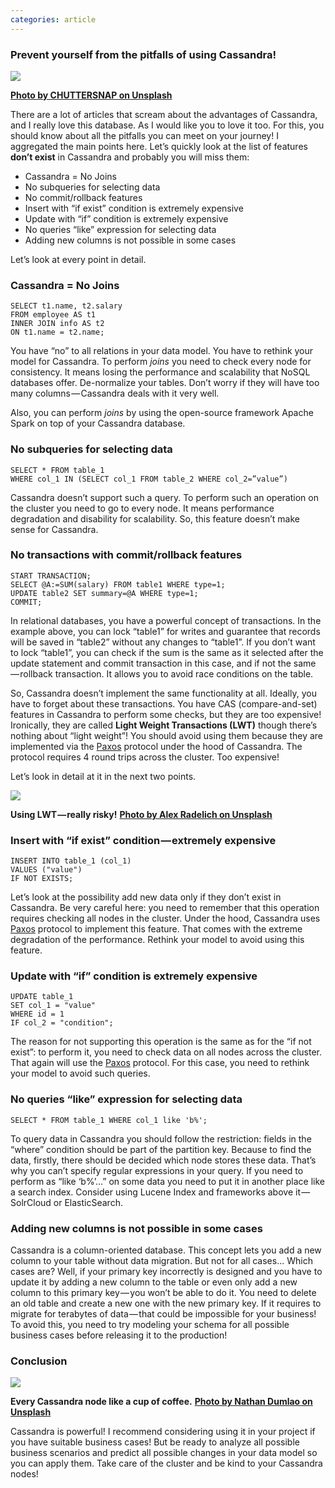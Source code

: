 ```yaml
---  
categories: article  
---  
```

### Prevent yourself from the pitfalls of using Cassandra!

![](https://cdn-images-1.medium.com/max/1000/0*CqYqzad6veVCRZCc)

[**Photo by CHUTTERSNAP on Unsplash**](https://unsplash.com/photos/Odc4dcsjUBw "https://unsplash.com/photos/Odc4dcsjUBw")

There are a lot of articles that scream about the advantages of Cassandra, and I really love this database. As I would like you to love it too. For this, you should know about all the pitfalls you can meet on your journey! I aggregated the main points here. Let’s quickly look at the list of features **don’t exist** in Cassandra and probably you will miss them:

-   Cassandra = No Joins
-   No subqueries for selecting data
-   No commit/rollback features
-   Insert with “if exist” condition is extremely expensive
-   Update with “if” condition is extremely expensive
-   No queries “like” expression for selecting data
-   Adding new columns is not possible in some cases

Let’s look at every point in detail.

### Cassandra = No Joins
```
SELECT t1.name, t2.salary  
FROM employee AS t1   
INNER JOIN info AS t2   
ON t1.name = t2.name;
```
You have “no” to all relations in your data model. You have to rethink your model for Cassandra. To perform _joins_ you need to check every node for consistency. It means losing the performance and scalability that NoSQL databases offer. De-normalize your tables. Don’t worry if they will have too many columns — Cassandra deals with it very well.

Also, you can perform _joins_ by using the open-source framework Apache Spark on top of your Cassandra database.

### No subqueries for selecting data
```
SELECT * FROM table_1  
WHERE col_1 IN (SELECT col_1 FROM table_2 WHERE col_2=”value”)
```
Cassandra doesn’t support such a query. To perform such an operation on the cluster you need to go to every node. It means performance degradation and disability for scalability. So, this feature doesn’t make sense for Cassandra.

### No transactions with commit/rollback features
```
START TRANSACTION;  
SELECT @A:=SUM(salary) FROM table1 WHERE type=1;  
UPDATE table2 SET summary=@A WHERE type=1;  
COMMIT;
```
In relational databases, you have a powerful concept of transactions. In the example above, you can lock “table1” for writes and guarantee that records will be saved in “table2” without any changes to “table1”. If you don’t want to lock “table1”, you can check if the sum is the same as it selected after the update statement and commit transaction in this case, and if not the same — rollback transaction. It allows you to avoid race conditions on the table.

So, Cassandra doesn’t implement the same functionality at all. Ideally, you have to forget about these transactions. You have CAS (compare-and-set) features in Cassandra to perform some checks, but they are too expensive! Ironically, they are called **Light Weight Transactions (LWT)** though there’s nothing about “light weight”! You should avoid using them because they are implemented via the [Paxos](https://en.wikipedia.org/wiki/Paxos_%28computer_science%29) protocol under the hood of Cassandra. The protocol requires 4 round trips across the cluster. Too expensive!

Let’s look in detail at it in the next two points.

![](https://cdn-images-1.medium.com/max/1000/0*xqRIEJ_4dnZcPCvc)

**Using LWT — really risky!** [**Photo by Alex Radelich on Unsplash**](https://unsplash.com/photos/2gYsZUmockw "https://unsplash.com/photos/2gYsZUmockw")

### Insert with “if exist” condition — extremely expensive
```
INSERT INTO table_1 (col_1)  
VALUES ("value")  
IF NOT EXISTS;
```
Let’s look at the possibility add new data only if they don’t exist in Cassandra. Be very careful here: you need to remember that this operation requires checking all nodes in the cluster. Under the hood, Cassandra uses [Paxos](https://en.wikipedia.org/wiki/Paxos_%28computer_science%29) protocol to implement this feature. That comes with the extreme degradation of the performance. Rethink your model to avoid using this feature.

### Update with “if” condition is extremely expensive
```
UPDATE table_1   
SET col_1 = "value"  
WHERE id = 1   
IF col_2 = "condition";
```
The reason for not supporting this operation is the same as for the “if not exist”: to perform it, you need to check data on all nodes across the cluster. That again will use the [Paxos](https://en.wikipedia.org/wiki/Paxos_%28computer_science%29) protocol. For this case, you need to rethink your model to avoid such queries.

### No queries “like” expression for selecting data
```
SELECT * FROM table_1 WHERE col_1 like 'b%';
```
To query data in Cassandra you should follow the restriction: fields in the “where” condition should be part of the partition key. Because to find the data, firstly, there should be decided which node stores these data. That’s why you can’t specify regular expressions in your query. If you need to perform as “like ‘b%’…” on some data you need to put it in another place like a search index. Consider using Lucene Index and frameworks above it — SolrCloud or ElasticSearch.

### Adding new columns is not possible in some cases

Cassandra is a column-oriented database. This concept lets you add a new column to your table without data migration. But not for all cases… Which cases are? Well, if your primary key incorrectly is designed and you have to update it by adding a new column to the table or even only add a new column to this primary key — you won’t be able to do it. You need to delete an old table and create a new one with the new primary key. If it requires to migrate for terabytes of data — that could be impossible for your business! To avoid this, you need to try modeling your schema for all possible business cases before releasing it to the production!

### Conclusion

![](https://cdn-images-1.medium.com/max/1000/0*ZIfMOGuhYUunYTkc)

**Every Cassandra node like a cup of coffee.** [**Photo by Nathan Dumlao on Unsplash**](https://unsplash.com/photos/oMwEHgCrHJA "https://unsplash.com/photos/oMwEHgCrHJA")

Cassandra is powerful! I recommend considering using it in your project if you have suitable business cases! But be ready to analyze all possible business scenarios and predict all possible changes in your data model so you can apply them. Take care of the cluster and be kind to your Cassandra nodes!
